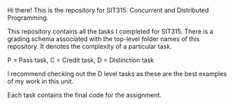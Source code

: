 Hi there! This is the repository for SIT315: Concurrent and Distributed Programming.

This repository contains all the tasks I completed for SIT315.
There is a grading schema associated with the top-level folder names of this repository. It denotes the complexity of a particular task.

P = Pass task,
C = Credit task,
D = Distinction task

I recommend checking out the D level tasks as these are the best examples of my work in this unit.

Each task contains the final code for the assignment.
